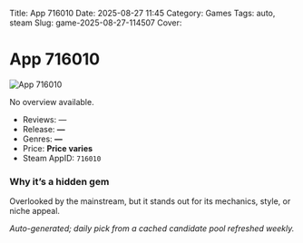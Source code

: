 Title: App 716010
Date: 2025-08-27 11:45
Category: Games
Tags: auto, steam
Slug: game-2025-08-27-114507
Cover: 

# App 716010

![App 716010]()

No overview available.

- Reviews: —
- Release: **—**
- Genres: **—**
- Price: **Price varies**
- Steam AppID: `716010`

### Why it’s a hidden gem

Overlooked by the mainstream, but it stands out for its mechanics, style, or niche appeal.

*Auto-generated; daily pick from a cached candidate pool refreshed weekly.*

